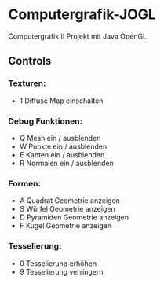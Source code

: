 # Computergrafik-JOGL
Computergrafik II Projekt mit Java OpenGL

## Controls
### Texturen:
- 1   Diffuse Map einschalten
### Debug Funktionen:
- Q   Mesh ein / ausblenden
- W   Punkte ein / ausblenden
- E   Kanten ein / ausblenden
- R   Normalen ein / ausblenden
### Formen:
- A   Quadrat Geometrie anzeigen
- S   Würfel Geometrie anzeigen
- D   Pyramiden Geometrie anzeigen
- F   Kugel Geometrie anzeigen
### Tesselierung:
- 0   Tesselierung erhöhen
- 9   Tesselierung verringern
